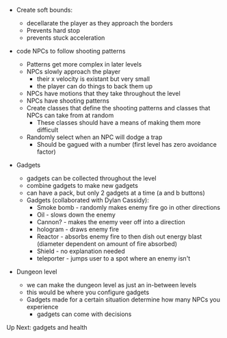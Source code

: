 * Create soft bounds:
    * decellarate the player as they approach the borders
    * Prevents hard stop
    * prevents stuck acceleration

* code NPCs to follow shooting patterns
    * Patterns get more complex in later levels
    * NPCs slowly approach the player
        * their x velocity is existant but very small
        * the player can do things to back them up
    * NPCs have motions that they take throughout the level
    * NPCs have shooting patterns
    * Create classes that define the shooting patterns and classes that NPCs can take from at random
        * These classes should have a means of making them more difficult
    * Randomly select when an NPC will dodge a trap
        * Should be gagued with a number (first level has zero avoidance factor)

* Gadgets
    * gadgets can be collected throughout the level
    * combine gadgets to make new gadgets
    * can have a pack, but only 2 gadgets at a time (a and b buttons)
    * Gadgets (collaborated with Dylan Cassidy):
        * Smoke bomb - randomly makes enemy fire go in other directions
        * Oil - slows down the enemy
        * Cannon? - makes the enemy veer off into a direction
        * hologram - draws enemy fire
        * Reactor - absorbs enemy fire to then dish out energy blast (diameter dependent on amount of fire absorbed)
        * Shield - no explanation needed
        * teleporter - jumps user to a spot where an enemy isn't
* Dungeon level
    * we can make the dungeon level as just an in-between levels
    * this would be where you configure gadgets
    * Gadgets made for a certain situation determine how many NPCs you experience
        * gadgets can come with decisions

Up Next: gadgets and health
